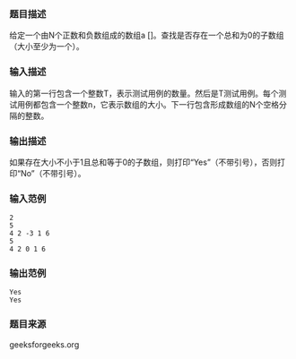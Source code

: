 ### 题目描述
给定一个由N个正数和负数组成的数组a []。查找是否存在一个总和为0的子数组（大小至少为一个）。
### 输入描述
输入的第一行包含一个整数T，表示测试用例的数量。然后是T测试用例。每个测试用例都包含一个整数n，它表示数组的大小。下一行包含形成数组的N个空格分隔的整数。
### 输出描述
如果存在大小不小于1且总和等于0的子数组，则打印“Yes”（不带引号），否则打印“No”（不带引号）。
### 输入范例
```
2
5
4 2 -3 1 6
5
4 2 0 1 6
```
### 输出范例
```
Yes
Yes
```
### 题目来源
geeksforgeeks.org

